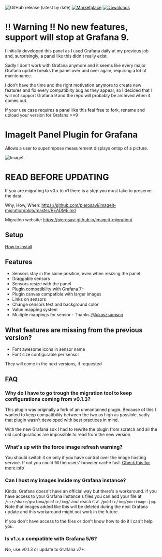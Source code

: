 ![GitHub release (latest by date)](https://img.shields.io/github/v/release/pierosavi/pierosavi-imageit-panel?logo=github)
[![Marketplace](https://img.shields.io/badge/dynamic/json?logo=grafana&color=F47A20&label=marketplace&prefix=v&query=version&url=https%3A%2F%2Fgrafana.com%2Fapi%2Fplugins%2Fpierosavi-imageit-panel)](https://grafana.com/grafana/plugins/pierosavi-imageit-panel)
[![Downloads](https://img.shields.io/badge/dynamic/json?logo=grafana&color=F47A20&label=downloads&query=downloads&url=https%3A%2F%2Fgrafana.com%2Fapi%2Fplugins%2Fpierosavi-imageit-panel)](https://grafana.com/grafana/plugins/pierosavi-imageit-panel)

# !! Warning !! No new features, support will stop at Grafana 9.

I initially developed this panel as I used Grafana daily at my previous job and, surprisingly, a panel like this didn't really exist.

Sadly I don't work with Grafana anymore and it seems like every major Grafana update breaks the panel over and over again, requiring a lot of maintenance.

I don't have the time and the right motivation anymore to create new features and fix every compatiblity bug as they appear, so I decided that I will not support Grafana 9 and the repo will probably be archived when it comes out.

If your use case requires a panel like this feel free to fork, rename and upload your version for Grafana >=9

# ImageIt Panel Plugin for Grafana

Allows a user to superimpose measurement displays ontop of a picture.

![ImageIt](https://raw.githubusercontent.com/pierosavi/pierosavi-imageit-panel/master/src/img/imageit_example.png?raw=true)

# READ BEFORE UPDATING

If you are migrating to v0.x to v1 there is a step you must take to preserve the data.

Why, How, When: https://github.com/pierosavi/imageit-migration/blob/master/README.md

Migration website: https://pierosavi.github.io/imageit-migration/

## Setup

[How to install](https://grafana.com/docs/grafana/latest/plugins/installation/)

## Features

* Sensors stay in the same position, even when resizing the panel
* Draggable sensors
* Sensors resize with the panel
* Plugin compatibility with Grafana 7+
* Plugin canvas compatible with larger images
* Links on sensors
* Change sensors text and background color
* Value mapping system
* Multiple mappings for sensor - Thanks [@lukaszsamson](https://github.com/lukaszsamson)

## What features are missing from the previous version?
* Font awesome icons in sensor name
* Font size configurable per sensor

They will come in the next versions, if requested

 ## FAQ

### Why do I have to go trough the migration tool to keep configurations coming from v0.1.3?
This plugin was originally a fork of an unmantained plugin. Because of this I wanted to keep compatibility between the two as high as possible, sadly that plugin wasn't developed with best practices in mind.

With the new Grafana sdk I had to rewrite the plugin from scratch and all the old configurations are impossible to read from the new version.

### What's up with the force image refresh warning?
You should switch it on only if you have control over the image hosting service. If not you could fill the users' browser cache fast. [Check this for more info](https://stackoverflow.com/questions/1077041/refresh-image-with-a-new-one-at-the-same-url)


### Can I host my images inside my Grafana instance?
Kinda. Grafana doesn't have an official way but there's a workaround. If you have access to your Grafana instance's files you can add your file at `/usr/share/grafana/public/img/` and reach it at `/public/img/yourimage.jpg`. Note that images added like this will be deleted during the next Grafana update and this workaround might not work in the future.

If you don't have access to the files or don't know how to do it I can't help you.

### Is v1.x.x compatible with Grafana 5/6?
No, use v0.1.3 or update to Grafana v7+.

